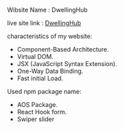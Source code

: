 Wibsite Name : DwellingHub

live site link : [DwellingHub](https://assignment-nine-914fb.web.app/)

characteristics of my website:
 * Component-Based Architecture.
 * Virtual DOM.
 * JSX (JavaScript Syntax Extension).
 * One-Way Data Binding.
 * Fast initial Load.

Used npm package name:
 * AOS Package.
 * React Hook form.
 * Swiper slider